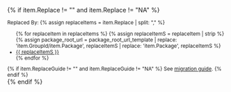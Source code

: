 {% if item.Replace != "" and item.Replace != "NA" %}
    <div class="replacement"><small>Replaced By:
    {% assign replaceItems = item.Replace | split: "," %}
    <ul>
    {% for replaceItem in replaceItems %}
        {% assign replaceItemS = replaceItem | strip %}
        {% assign package_root_url = package_root_url_template | replace: 'item.GroupId/item.Package', replaceItemS | replace: 'item.Package', replaceItemS %}
        <li><a href="{{ package_root_url }}">{{ replaceItemS }}</a></li>
    {% endfor %}
    </ul>
    {% if item.ReplaceGuide != "" and item.ReplaceGuide != "NA" %}
    See <a href="{{ item.ReplaceGuide }}">migration guide</a>.
    {% endif %}
    </small>
    </div>
{% endif %}
